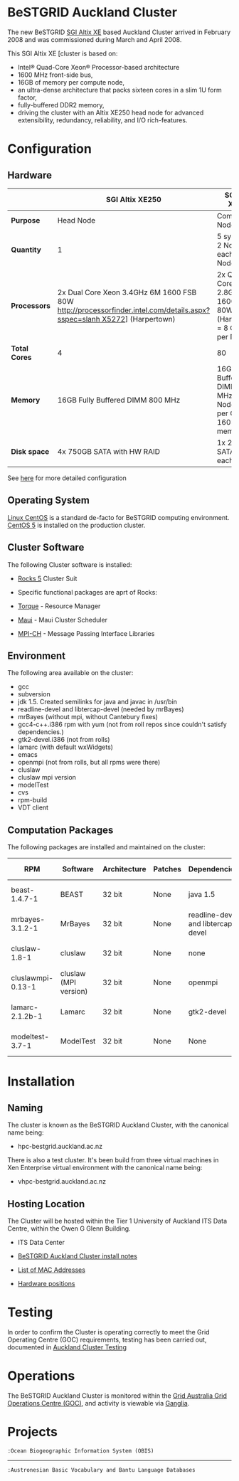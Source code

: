 # BeSTGRID Auckland Cluster

The new BeSTGRID [SGI Altix XE](http://www.sgi.com/products/servers/altix/xe/) based Auckland Cluster arrived in February 2008 and was commissioned during March and April 2008.

This SGI Altix XE [cluster is based on:

- Intel® Quad-Core Xeon® Processor-based architecture
- 1600 MHz front-side bus,
- 16GB of memory per compute node,
- an ultra-dense architecture that packs sixteen cores in a slim 1U form factor,
- fully-buffered DDR2 memory,
- driving the cluster with an Altix XE250 head node for advanced extensibility, redundancy, reliability, and I/O rich-features.

# Configuration

## Hardware

|                     |  **SGI Altix XE250**                                                                                                                                         |  **SGI Altix XE320**                                                                                                                           |
| ------------------- | ------------------------------------------------------------------------------------------------------------------------------------------------------------ | ---------------------------------------------------------------------------------------------------------------------------------------------- |
|    **Purpose**      |  Head Node                                                                                                                                                   |  Compute Nodes                                                                                                                                 |
|    **Quantity**     |  1                                                                                                                                                           |  5 systems x 2 Nodes each = 10 Nodes                                                                                                           |
|    **Processors**   |  2x Dual Core Xeon 3.4GHz 6M 1600 FSB 80W [http://processorfinder.intel.com/details.aspx?sspec=slanh X5272](http://www.sgi.com/pdfs/3942.pdf)] (Harpertown)  |  2x Quad Core Xeon 2.8GHz 12M 1600 FSB 80W [E5462](http://processorfinder.intel.com/details.aspx?sspec=slant) (Harpertown) = 8 Cores per Node  |
|    **Total Cores**  |  4                                                                                                                                                           |  80                                                                                                                                            |
|    **Memory**       |  16GB Fully Buffered DIMM 800 MHz                                                                                                                            |  16GB Fully Buffered DIMM 800 MHz for each Node, 2GB per Core= 160 GB memory                                                                   |
|    **Disk space**   |  4x 750GB SATA with HW RAID                                                                                                                                  |  1x 250GB SATA for each Node                                                                                                                   |

See [here](http://www.sgi.com/products/servers/altix/xe/configs.html) for more detailed configuration

## Operating System

[Linux CentOS](http://www.centos.org/) is a standard de-facto for BeSTGRID computing environment. [CentOS 5](http://www.centos.org/docs/5/) is installed on the production cluster.

## Cluster Software

The following Cluster software is installed:

- [Rocks 5](http://www.rocksclusters.org/wordpress/?p=83) Cluster Suit
- Specific functional packages are aprt of Rocks:
	
- [Torque](http://www.clusterresources.com/pages/products/torque-resource-manager.php) - Resource Manager
- [Maui](http://www.clusterresources.com/pages/products/maui-cluster-scheduler.php) - Maui Cluster Scheduler
- [MPI-CH](http://www-unix.mcs.anl.gov/mpi/) - Message Passing Interface Libraries

## Environment

The following area available on the cluster:

- gcc
- subversion
- jdk 1.5. Created semilinks for java and javac in /usr/bin
- readline-devel and libtercap-devel (needed by mrBayes)
- mrBayes (without mpi, without Cantebury fixes)
- gcc4-c++.i386 rpm with yum (not from roll repos since couldn't satisfy dependencies.)
- gtk2-devel.i386 (not from rolls)
- lamarc (with default wxWidgets)
- emacs
- openmpi (not from rolls, but all rpms were there)
- cluslaw
- cluslaw mpi version
- modelTest
- cvs
- rpm-build
- VDT client

## Computation Packages

The following packages are installed and maintained on the cluster:

|  RPM                |  Software               |  Architecture  |  Patches  |  Dependencies                        |  Build Process        |  Install Process             |  Location                    |
| ------------------- | ----------------------- | -------------- | --------- | ------------------------------------ | --------------------- | ---------------------------- | ---------------------------- |
|  beast-1.4.7-1      |  BEAST                  |  32 bit        |  None     |  java 1.5                            |  none                 |  Create symlinks for bin     |  Devbox, Production cluster  |
|  mrbayes-3.1.2-1    |  MrBayes                |  32 bit        |  None     |  readline-devel and libtercap-devel  |  make                 |  Create symlink for mb       |  Devbox, production cluster  |
|  cluslaw-1.8-1      |  cluslaw                |  32 bit        |  None     |  none                                |  make                 |  Create symlinks             |  Devbox, Production cluster  |
|  cluslawmpi-0.13-1  |  cluslaw (MPI version)  |  32 bit        |  None     |  openmpi                             |  make                 |  Create symlinks             |  Devbox, Production cluster  |
|  lamarc-2.1.2b-1    |  Lamarc                 |  32 bit        |  None     |  gtk2-devel                          |  make install         |  Devbox, Production cluster  |                              |
|  modeltest-3.7-1    |  ModelTest              |  32 bit        |  None     |  None                                |  make (need tarball)  |  create symlinks             |  Devbox, Production cluster  |

# Installation

## Naming

The cluster is known as the BeSTGRID Auckland Cluster, with the canonical name being:

- hpc-bestgrid.auckland.ac.nz

There is also a test cluster. It's been build from three virtual machines in Xen Enterprise virtual environment with the canonical name being:
- vhpc-bestgrid.auckland.ac.nz

## Hosting Location

The Cluster will be hosted within the Tier 1 University of Auckland ITS Data Centre, within the Owen G Glenn Building.

- ITS Data Center
- [BeSTGRID Auckland Cluster install notes](/wiki/spaces/BeSTGRID/pages/3816950831)
	
- [List of MAC Addresses](https://reannz.atlassian.net/wiki/pages/createpage.action?spaceKey=BeSTGRID&title=List%20of%20MAC%20Addresses&linkCreation=true&fromPageId=3816950756)
- [Hardware positions](/wiki/spaces/BeSTGRID/pages/3816951002)

# Testing

In order to confirm the Cluster is operating correctly to meet the Grid Operating Centre (GOC) requirements, testing has been carried out, documented in [Auckland Cluster Testing](/wiki/spaces/BeSTGRID/pages/3816950666)

# Operations

The BeSTGRID Auckland Cluster is monitored within the [Grid Australia Grid Operations Centre (GOC)](http://goc.arcs.org.au/), and activity is viewable via [Ganglia](http://hpc-bestgrid.auckland.ac.nz/ganglia/).

# Projects

`:Ocean Biogeographic Information System (OBIS)`


---

`:Austronesian Basic Vocabulary and Bantu Language Databases`
